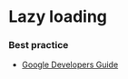 # Lazy loading

### Best practice
* [Google Developers Guide](https://developers.google.com/search/docs/guides/lazy-loading)
